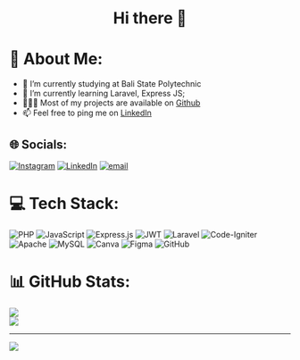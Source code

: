 <h1 align="center">Hi there 👋</h1>

# 💫 About Me:
- 🔭   I’m currently studying at Bali State Polytechnic
- 🌱   I’m currently learning Laravel, Express JS;
- 👨🏻‍💻   Most of my projects are available on <a href="https://github.com/imanuel22">Github</a>
- 📫   Feel free to ping me on <a href="https://linkedin.com/in/imanuel-renra" target="_blank"> LinkedIn </a>


## 🌐 Socials:
[![Instagram](https://img.shields.io/badge/Instagram-%23E4405F.svg?logo=Instagram&logoColor=white)](https://instagram.com/@imanuelrenra_) [![LinkedIn](https://img.shields.io/badge/LinkedIn-%230077B5.svg?logo=linkedin&logoColor=white)](https://linkedin.com/in/@imanuel-renra) [![email](https://img.shields.io/badge/Email-D14836?logo=gmail&logoColor=white)](mailto:imanuelrenra@gmail.com) 

# 💻 Tech Stack:
![PHP](https://img.shields.io/badge/php-%23777BB4.svg?style=for-the-badge&logo=php&logoColor=white) ![JavaScript](https://img.shields.io/badge/javascript-%23323330.svg?style=for-the-badge&logo=javascript&logoColor=%23F7DF1E) ![Express.js](https://img.shields.io/badge/express.js-%23404d59.svg?style=for-the-badge&logo=express&logoColor=%2361DAFB) ![JWT](https://img.shields.io/badge/JWT-black?style=for-the-badge&logo=JSON%20web%20tokens) ![Laravel](https://img.shields.io/badge/laravel-%23FF2D20.svg?style=for-the-badge&logo=laravel&logoColor=white) ![Code-Igniter](https://img.shields.io/badge/CodeIgniter-%23EF4223.svg?style=for-the-badge&logo=codeIgniter&logoColor=white) ![Apache](https://img.shields.io/badge/apache-%23D42029.svg?style=for-the-badge&logo=apache&logoColor=white) ![MySQL](https://img.shields.io/badge/mysql-4479A1.svg?style=for-the-badge&logo=mysql&logoColor=white) ![Canva](https://img.shields.io/badge/Canva-%2300C4CC.svg?style=for-the-badge&logo=Canva&logoColor=white) ![Figma](https://img.shields.io/badge/figma-%23F24E1E.svg?style=for-the-badge&logo=figma&logoColor=white) ![GitHub](https://img.shields.io/badge/github-%23121011.svg?style=for-the-badge&logo=github&logoColor=white)
# 📊 GitHub Stats:
![](https://nirzak-streak-stats.vercel.app/?user=imanuel22&theme=dark&hide_border=false)<br/>
![](https://github-readme-stats.vercel.app/api/top-langs/?username=imanuel22&theme=dark&hide_border=false&include_all_commits=false&count_private=false&layout=compact)

---
[![](https://visitcount.itsvg.in/api?id=imanuel22&icon=0&color=0)](https://visitcount.itsvg.in)

<!-- Proudly created with GPRM ( https://gprm.itsvg.in ) -->
